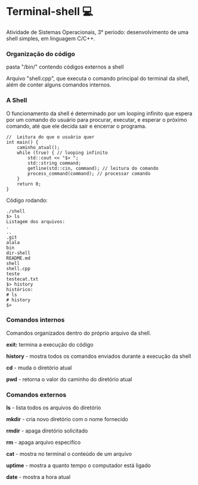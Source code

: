 # Terminal-shell 💻
Atividade de Sistemas Operacionais, 3° período: desenvolvimento de uma shell simples, em linguagem C/C++. 
### Organização do código
pasta "/bin/" contendo códigos externos a shell

Arquivo "shell.cpp", que executa o comando principal do terminal da shell, além de conter alguns comandos internos.
### A Shell
O funcionamento da shell é determinado por um looping infinito que espera por um comando do usuário para procurar, executar, e esperar o próximo comando, até que ele decida sair e encerrar o programa.
```
//  Leitura do que o usuário quer
int main() {
    caminho_atual();
    while (true) { // looping infinito
        std::cout << "$> ";
        std::string command;
        getline(std::cin, command); // leitura do comando
        process_command(command); // processar comando
    }
    return 0;
}
```
Código rodando:
```
./shell
$> ls
Listagem dos arquivos: 
.
..
.git
alala
bin
dir-shell
README.md
shell
shell.cpp
teste
testecat.txt
$> history
histórico:
# ls
# history
$>
```

### Comandos internos
Comandos organizados dentro do próprio arquivo da shell.

**exit:** termina a execução do código

**history** - mostra todos os comandos enviados durante a execução da shell

**cd** - muda o diretório atual

**pwd** - retorna o valor do caminho do diretório atual

### Comandos externos

**ls** - lista todos os arquivos do diretório

**mkdir** - cria novo diretório com o nome fornecido

**rmdir** - apaga diretório solicitado

**rm** - apaga arquivo especifíco

**cat** - mostra no terminal o conteúdo de um arquivo

**uptime** - mostra a quanto tempo o computador está ligado

**date** - mostra a hora atual

